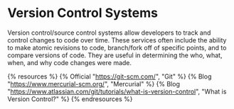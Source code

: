 # Version Control Systems

Version control/source control systems allow developers to track and control changes to code over time. These services often include the ability to make atomic revisions to code, branch/fork off of specific points, and to compare versions of code. They are useful in determining the who, what, when, and why code changes were made.


{% resources %}
  {% Official "https://git-scm.com/", "Git" %}
  {% Blog "https://www.mercurial-scm.org/", "Mercurial" %}
  {% Blog "https://www.atlassian.com/git/tutorials/what-is-version-control", "What is Version Control?" %}
{% endresources %}